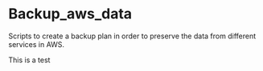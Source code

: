 # Backup_aws_data
Scripts to create a backup plan in order to preserve the data from different services in AWS.

This is a test